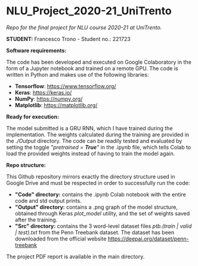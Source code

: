 # NLU_Project_2020-21_UniTrento
*Repo for the final project for NLU course 2020-21 at UniTrento.*



**STUDENT:** Francesco Trono - Student no.: 221723

**Software requirements:** 

The code has been developed and executed on Google Colaboratory in the form of a Jupyter notebook and trained on a remote GPU. The code is written in Python and makes use of the following libraries:

* **Tensorflow**: https://www.tensorflow.org/
* **Keras**: https://keras.io/
* **NumPy**: https://numpy.org/
* **Matplotlib**: https://matplotlib.org/


**Ready for execution:** 

The model submitted is a GRU RNN, which I have trained during the implementation. The weights calculated during the training are provided in the *./Output* directory. The code can be readily tested and evaluated by setting the toggle *"pretrained = **True**"* in the .ipynb file, which tells Colab to load the provided weights instead of having to train the model again.


**Repo structure:**

This Github repository mirrors exactly the directory structure used in Google Drive and must be respected in order to successfully run the code:
* **"Code" directory:** contains the .ipynb Colab notebook with the entire code and std output prints.
* **"Output" directory:** contains a .png graph of the model structure, obtained through Keras *plot_model* utility, and the set of weights saved after the training.
* **"Src" directory:** contains the 3 word-level dataset files *ptb.(train | valid | test).txt* from the Penn Treebank dataset. The dataset has been downloaded from the official website https://deepai.org/dataset/penn-treebank 

The project PDF report is available in the main directory.
